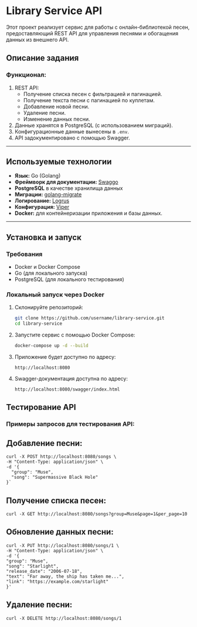 # Library Service API

Этот проект реализует сервис для работы с онлайн-библиотекой песен, предоставляющий REST API для управления песнями и обогащения данных из внешнего API.

## Описание задания

### Функционал:
1. REST API:
    - Получение списка песен с фильтрацией и пагинацией.
    - Получение текста песни с пагинацией по куплетам.
    - Добавление новой песни.
    - Удаление песни.
    - Изменение данных песни.
2. Данные хранятся в PostgreSQL (с использованием миграций).
3. Конфигурационные данные вынесены в `.env`.
4. API задокументировано с помощью Swagger.

---

## Используемые технологии

- **Язык:** Go (Golang)
- **Фреймворк для документации:** [Swaggo](https://github.com/swaggo/swag)
- **PostgreSQL** в качестве хранилища данных
- **Миграции:** [golang-migrate](https://github.com/golang-migrate/migrate)
- **Логирование:** [Logrus](https://github.com/sirupsen/logrus)
- **Конфигурация:** [Viper](https://github.com/spf13/viper)
- **Docker:** для контейнеризации приложения и базы данных.

---

## Установка и запуск

### Требования
- Docker и Docker Compose
- Go (для локального запуска)
- PostgreSQL (для локального тестирования)

### Локальный запуск через Docker
1. Склонируйте репозиторий:
   ```bash
   git clone https://github.com/username/library-service.git
   cd library-service
   
2. Запустите сервис с помощью Docker Compose:
    ```bash
   docker-compose up -d --build
   
3. Приложение будет доступно по адресу:
    ```
   http://localhost:8080
   
4. Swagger-документация доступна по адресу:
    ```
   http://localhost:8080/swagger/index.html

## Тестирование API

### Примеры запросов для тестирования API:

## Добавление песни:
    
    curl -X POST http://localhost:8080/songs \
    -H "Content-Type: application/json" \
    -d '{
      "group": "Muse",
      "song": "Supermassive Black Hole"
    }`

## Получение списка песен:

    curl -X GET http://localhost:8080/songs?group=Muse&page=1&per_page=10

## Обновление данных песни:

    curl -X PUT http://localhost:8080/songs/1 \
    -H "Content-Type: application/json" \
    -d '{
    "group": "Muse",
    "song": "Starlight",
    "release_date": "2006-07-18",
    "text": "Far away, the ship has taken me...",
    "link": "https://example.com/starlight"
    }'

## Удаление песни:

    curl -X DELETE http://localhost:8080/songs/1

    

